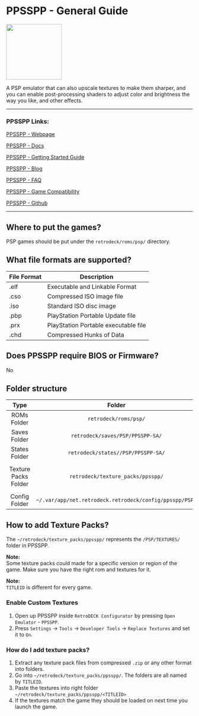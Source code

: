 # PPSSPP - General Guide

<img src="../../../wiki_images/logos/ppsspp-logo.png" width="150">

A PSP emulator that can also upscale textures to make them sharper, and you can enable post-processing shaders to adjust color and brightness the way you like, and other effects. 

---

### PPSSPP Links:

[PPSSPP - Webpage](https://www.ppsspp.org/)

[PPSSPP - Docs](https://www.ppsspp.org/docs/)

[PPSSPP - Getting Started Guide](https://www.ppsspp.org/docs/getting-started/)

[PPSSPP - Blog](https://www.ppsspp.org/blog/)

[PPSSPP - FAQ](https://www.ppsspp.org/docs/faq/)

[PPSSPP - Game Compatibility](https://report.ppsspp.org/games)

[PPSSPP - Github](https://github.com/hrydgard/ppsspp)

---

## Where to put the games?

PSP games should be put under the `retrodeck/roms/psp/` directory.

## What file formats are supported?


| File Format | Description |
|-------------|-------------|
| .elf        | Executable and Linkable Format |
| .cso        | Compressed ISO image file |
| .iso        | Standard ISO disc image |
| .pbp        | PlayStation Portable Update file |
| .prx        | PlayStation Portable executable file |
| .chd        | Compressed Hunks of Data |

## Does PPSSPP require BIOS or Firmware?

No

## Folder structure

| Type    | Folder                 |          Comment     | 
|  :---:  | :---:                  |             :---:     |
| ROMs Folder |`retrodeck/roms/psp/` |                               |  
| Saves Folder |`retrodeck/saves/PSP/PPSSPP-SA/` |                               |  
| States Folder |`retrodeck/states//PSP/PPSSPP-SA/` |                               |  
| Texture Packs Folder |`retrodeck/texture_packs/ppsspp/` |       Corresponds to `PSP/TEXTURES/` folder                        | 
| Config Folder |`~/.var/app/net.retrodeck.retrodeck/config/ppsspp/PSP/`         |  |

## How to add Texture Packs?

The `~/retrodeck/texture_packs/ppsspp/` represents the `/PSP/TEXTURES/` folder in PPSSPP.

**Note:** <br>
Some texture packs could made for a specific version or region of the game. Make sure you have the right rom and textures for it.

**Note:**<br>
`TITLEID` is different for every game.


### Enable Custom Textures

1. Open up PPSSPP inside `RetroDECK Configurator` by pressing `Open Emulator` - `PPSSPP`.
2. Press `Settings` -> `Tools` -> `Developer Tools` -> `Replace Textures` and set it to `On`.

### How do I add texture packs?

1. Extract any texture pack files from compressed `.zip` or any other format into folders.
2. Go into `~/retrodeck/texture_packs/ppsspp/`. The folders are all named by `TITLEID`.
3. Paste the textures into right folder `~/retrodeck/texture_packs/ppsspp/<TITLEID>`
4. If the textures match the game they should be loaded on next time you launch the game.
